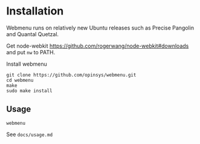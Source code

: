 # Installation

Webmenu runs on relatively new Ubuntu releases such as Precise Pangolin and Quantal Quetzal.

Get node-webkit https://github.com/rogerwang/node-webkit#downloads and put `nw` to PATH.

Install webmenu

    git clone https://github.com/opinsys/webmenu.git
    cd webmenu
    make
    sudo make install

## Usage

    webmenu

See `docs/usage.md`

